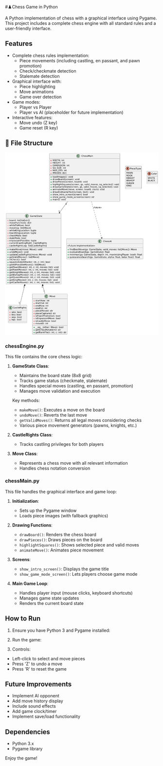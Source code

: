 #♟️Chess Game in Python

A Python implementation of chess with a graphical interface using Pygame. This project includes a complete chess engine with all standard rules and a user-friendly interface.

## Features

- Complete chess rules implementation:
  - Piece movements (including castling, en passant, and pawn promotion)
  - Check/checkmate detection
  - Stalemate detection
- Graphical interface with:
  - Piece highlighting
  - Move animations
  - Game over detection
- Game modes:
  - Player vs Player
  - Player vs AI (placeholder for future implementation)
- Interactive features:
  - Move undo (Z key)
  - Game reset (R key)

## 🧠 File Structure
![UML Diagram](https://github.com/Farouk12385/chess/blob/main/Chess%20Structure1.png)

### chessEngine.py

This file contains the core chess logic:

1. **GameState Class**:
   - Maintains the board state (8x8 grid)
   - Tracks game status (checkmate, stalemate)
   - Handles special moves (castling, en passant, promotion)
   - Manages move validation and execution

   Key methods:
   - `makeMove()`: Executes a move on the board
   - `undoMove()`: Reverts the last move
   - `getValidMoves()`: Returns all legal moves considering checks
   - Various piece movement generators (pawns, knights, etc.)

2. **CastleRights Class**:
   - Tracks castling privileges for both players

3. **Move Class**:
   - Represents a chess move with all relevant information
   - Handles chess notation conversion

### chessMain.py

This file handles the graphical interface and game loop:

1. **Initialization**:
   - Sets up the Pygame window
   - Loads piece images (with fallback graphics)

2. **Drawing Functions**:
   - `drawBoard()`: Renders the chess board
   - `drawPieces()`: Draws pieces on the board
   - `highlightSquares()`: Shows selected piece and valid moves
   - `animateMove()`: Animates piece movement

3. **Screens**:
   - `show_intro_screen()`: Displays the game title
   - `show_game_mode_screen()`: Lets players choose game mode

4. **Main Game Loop**:
   - Handles player input (mouse clicks, keyboard shortcuts)
   - Manages game state updates
   - Renders the current board state

## How to Run

1. Ensure you have Python 3 and Pygame installed:

2. Run the game:

3. Controls:
- Left-click to select and move pieces
- Press 'Z' to undo a move
- Press 'R' to reset the game

## Future Improvements

- Implement AI opponent
- Add move history display
- Include sound effects
- Add game clock/timer
- Implement save/load functionality

## Dependencies

- Python 3.x
- Pygame library

Enjoy the game!


    

  

